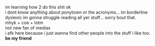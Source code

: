 im learning how 2 do this shit ok<br>
i dont know anything about ponytown or the acronyms... im borderline dyslexic im gonna struggle reading all yer stuff... sorry bout that.<br>
mhyk + coe + lotm<br>
not new fan of medias<br>
i afk here because i just wanna find other people into the stuff i like too.<br>
<b>be my friend</b><br>
